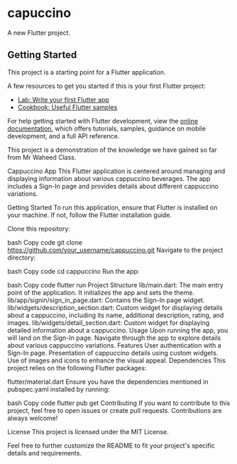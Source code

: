 # capuccino

A new Flutter project.

## Getting Started

This project is a starting point for a Flutter application.

A few resources to get you started if this is your first Flutter project:

- [Lab: Write your first Flutter app](https://docs.flutter.dev/get-started/codelab)
- [Cookbook: Useful Flutter samples](https://docs.flutter.dev/cookbook)

For help getting started with Flutter development, view the
[online documentation](https://docs.flutter.dev/), which offers tutorials,
samples, guidance on mobile development, and a full API reference.

This project is a demonstration of the knowledge we have gained so far from Mr Waheed Class.

Cappuccino App
This Flutter application is centered around managing and displaying information about various cappuccino beverages. The app includes a Sign-In page and provides details about different cappuccino variations.

Getting Started
To run this application, ensure that Flutter is installed on your machine. If not, follow the Flutter installation guide.

Clone this repository:

bash
Copy code
git clone https://github.com/your_username/cappuccino.git
Navigate to the project directory:

bash
Copy code
cd cappuccino
Run the app:

bash
Copy code
flutter run
Project Structure
lib/main.dart: The main entry point of the application. It initializes the app and sets the theme.
lib/app/signin/sign_in_page.dart: Contains the Sign-In page widget.
lib/widgets/description_section.dart: Custom widget for displaying details about a cappuccino, including its name, additional description, rating, and images.
lib/widgets/detail_section.dart: Custom widget for displaying detailed information about a cappuccino.
Usage
Upon running the app, you will land on the Sign-In page.
Navigate through the app to explore details about various cappuccino variations.
Features
User authentication with a Sign-In page.
Presentation of cappuccino details using custom widgets.
Use of images and icons to enhance the visual appeal.
Dependencies
This project relies on the following Flutter packages:

flutter/material.dart
Ensure you have the dependencies mentioned in pubspec.yaml installed by running:

bash
Copy code
flutter pub get
Contributing
If you want to contribute to this project, feel free to open issues or create pull requests. Contributions are always welcome!

License
This project is licensed under the MIT License.

Feel free to further customize the README to fit your project's specific details and requirements.